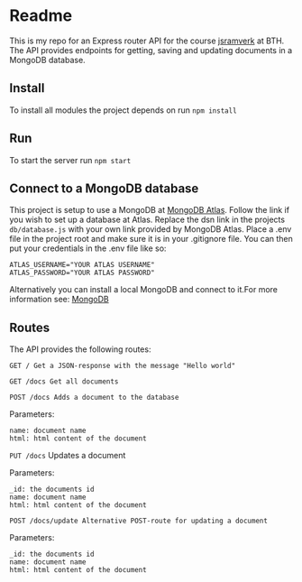 # Readme

This is my repo for an Express router API for the course [jsramverk](https://jsramverk.se/ 'jsramverk.se') at BTH. The API provides endpoints for getting, saving and updating documents in a MongoDB database. 

## Install
To install all modules the project depends on run `npm install`

## Run
To start the server run `npm start`

## Connect to a MongoDB database
This project is setup to use a MongoDB at [MongoDB Atlas](https://www.mongodb.com/atlas/database 'MongoDB Atlas'). Follow the link if you wish to set up a database at Atlas. Replace the dsn link in the projects `db/database.js` with your own link provided by MongoDB Atlas. Place a .env file in the project root and make sure it is in your .gitignore file. You can then put your credentials in the .env file like so:

```
ATLAS_USERNAME="YOUR ATLAS USERNAME"
ATLAS_PASSWORD="YOUR ATLAS PASSWORD"

```

Alternatively you can install a local MongoDB and connect to it.For more information see: [MongoDB](https://www.mongodb.com/ 'MongoDB')

## Routes
The API provides the following routes:

`GET / Get a JSON-response with the message "Hello world"`

`GET /docs Get all documents`

`POST /docs Adds a document to the database`

Parameters:
```
name: document name
html: html content of the document
```

`PUT /docs` Updates a document

Parameters:
```
_id: the documents id
name: document name
html: html content of the document
```
`POST /docs/update Alternative POST-route for updating a document`

Parameters:
```
_id: the documents id
name: document name
html: html content of the document
```